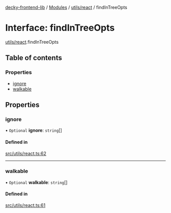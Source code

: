 [decky-frontend-lib](../README.md) / [Modules](../modules.md) / [utils/react](../modules/utils_react.md) / findInTreeOpts

# Interface: findInTreeOpts

[utils/react](../modules/utils_react.md).findInTreeOpts

## Table of contents

### Properties

- [ignore](utils_react.findInTreeOpts.md#ignore)
- [walkable](utils_react.findInTreeOpts.md#walkable)

## Properties

### ignore

• `Optional` **ignore**: `string`[]

#### Defined in

[src/utils/react.ts:62](https://github.com/SteamDeckHomebrew/decky-frontend-lib/blob/d6b00b0/src/utils/react.ts#L62)

___

### walkable

• `Optional` **walkable**: `string`[]

#### Defined in

[src/utils/react.ts:61](https://github.com/SteamDeckHomebrew/decky-frontend-lib/blob/d6b00b0/src/utils/react.ts#L61)

